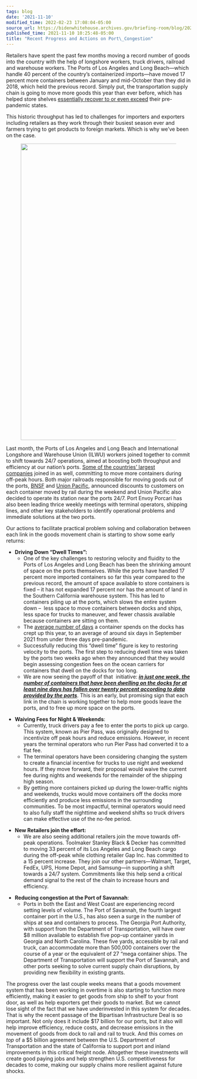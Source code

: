 ```yaml
---
tags: blog
date: '2021-11-10'
modified_time: 2022-02-23 17:08:04-05:00
source_url: https://bidenwhitehouse.archives.gov/briefing-room/blog/2021/11/10/recent-progress-and-actions-on-port-congestion/
published_time: 2021-11-10 10:25:48-05:00
title: "Recent Progress and Actions on Port\_Congestion"
---
```

 
Retailers have spent the past few months moving a record number of goods
into the country with the help of longshore workers, truck drivers,
railroad and warehouse workers. The Ports of Los Angeles and Long
Beach—which handle 40 percent of the country’s containerized
imports—have moved 17 percent more containers between January and
mid-October than they did in 2018, which held the previous record.
Simply put, the transportation supply chain is going to move more goods
this year than ever before, which has helped store shelves [essentially
recover to or even
exceed](https://bidenwhitehouse.archives.gov/briefing-room/blog/2021/11/03/improving-and-tracking-supply-chains-link-by-link/)
their pre-pandemic states.

This historic throughput has led to challenges for importers and
exporters including retailers as they work through their busiest season
ever and farmers trying to get products to foreign markets. Which is why
we’ve been on the case.

<figure>
<img
src="https://bidenwhitehouse.archives.gov/wp-content/uploads/2021/11/Containers-Dwelling-.jpg?w=640"
class="wp-image-37921" loading="lazy"
sizes="(max-width: 1430px) 100vw, 1430px"
srcset="https://bidenwhitehouse.archives.gov/wp-content/uploads/2021/11/Containers-Dwelling-.jpg 1430w, https://bidenwhitehouse.archives.gov/wp-content/uploads/2021/11/Containers-Dwelling-.jpg?resize=615,348 615w, https://bidenwhitehouse.archives.gov/wp-content/uploads/2021/11/Containers-Dwelling-.jpg?resize=768,434 768w, https://bidenwhitehouse.archives.gov/wp-content/uploads/2021/11/Containers-Dwelling-.jpg?resize=1270,718 1270w, https://bidenwhitehouse.archives.gov/wp-content/uploads/2021/11/Containers-Dwelling-.jpg?resize=304,171 304w, https://bidenwhitehouse.archives.gov/wp-content/uploads/2021/11/Containers-Dwelling-.jpg?resize=1131,640 1131w, https://bidenwhitehouse.archives.gov/wp-content/uploads/2021/11/Containers-Dwelling-.jpg?resize=1038,587 1038w"
width="1430" height="809" />
</figure>

Last month, the Ports of Los Angeles and Long Beach and International
Longshore and Warehouse Union (ILWU) workers joined together to commit
to shift towards 24/7 operations, aimed at boosting both throughput and
efficiency at our nation’s ports. [Some of the countries’ largest
companies](https://thehill.com/homenews/administration/576463-white-house-says-walmart-fedex-ups-will-move-to-24-7-model-to-address) joined
in as well, committing to move more containers during off-peak hours.
Both major railroads responsible for moving goods out of the ports,
[BNSF](https://www.bnsf.com/news-media/customer-notifications/notification.page?notId=bnsf-continues-ocean-container-incentive-program-at-los-angeles-hubs-initiative-to-support-on-going-supply-chain-recovery)
and [Union
Pacific](https://www.up.com/media/releases/211025-supply-chain-congestion.htm),
announced discounts to customers on each container moved by rail during
the weekend and Union Pacific also decided to operate its station near
the ports 24/7. Port Envoy Porcari has also been leading thrice weekly
meetings with terminal operators, shipping lines, and other key
stakeholders to identify operational problems and immediate solutions at
the two ports.

Our actions to facilitate practical problem solving and collaboration
between each link in the goods movement chain is starting to show some
early returns:

-   **Driving Down “Dwell Times”:**
    -   One of the key challenges to restoring velocity and fluidity to
        the Ports of Los Angeles and Long Beach has been the shrinking
        amount of space on the ports themselves. While the ports have
        handled 17 percent more imported containers so far this year
        compared to the previous record, the amount of space available
        to store containers is fixed – it has not expanded 17 percent
        nor has the amount of land in the Southern California warehouse
        system. This has led to containers piling up at the ports, which
        slows the entire system down –  less space to move containers
        between docks and ships, less space for trucks to maneuver, and
        fewer chassis available because containers are sitting on them.
    -   The [average number of
        days](https://www.pmsaship.com/wp-content/uploads/2021/10/September-2021-Container-Dwell-Time-Press-Release.pdf)
        a container spends on the docks has crept up this year, to an
        average of around six days in September 2021 from under three
        days pre-pandemic.
    -   Successfully reducing this “dwell time” figure is key to
        restoring velocity to the ports. The first step to reducing
        dwell time was taken by the ports two weeks ago when they
        announced that they would begin assessing congestion fees on the
        ocean carriers for containers that dwell on the docks for too
        long.
    -   We are now seeing the payoff of that  initiative: ***<u>in just
        one week, the number of containers that have been dwelling on
        the docks for at least nine days has fallen over twenty percent
        according to data provided by the ports</u>***. This is an
        early, but promising sign that each link in the chain is working
        together to help more goods leave the ports, and to free up more
        space on the ports.

<!-- -->

-   **Waiving Fees for Night & Weekends**: 
    -   Currently, truck drivers pay a fee to enter the ports to pick up
        cargo. This system, known as Pier Pass, was originally designed
        to incentivize off peak hours and reduce emissions. However, in
        recent years the terminal operators who run Pier Pass had
        converted it to a flat fee.
    -   The terminal operators have been considering changing the system
        to create a financial incentive for trucks to use night and
        weekend hours. If they move forward, their proposal would waive
        the current fee during nights and weekends for the remainder of
        the shipping high season.
    -   By getting more containers picked up during the lower-traffic
        nights and weekends, trucks would move containers off the docks
        more efficiently and produce less emissions in the surrounding
        communities. To be most impactful, terminal operators would need
        to also fully staff the nighttime and weekend shifts so truck
        drivers can make effective use of the no-fee period.

<!-- -->

-   **New Retailers join the effort:**
    -   We are also seeing additional retailers join the move towards
        off-peak operations. Toolmaker Stanley Black & Decker has
        committed to moving 33 percent of its Los Angeles and Long Beach
        cargo during the off-peak while clothing retailer Gap Inc. has
        committed to a 15 percent increase. They join our other
        partners—Walmart, Target, FedEx, UPS, Home Depot, and Samsung—in
        supporting a shift towards a 24/7 system. Commitments like this
        help send a critical demand signal to the rest of the chain to
        increase hours and efficiency. 

<!-- -->

-   **Reducing congestion at the Port of Savannah**:
    -   Ports in both the East and West Coast are experiencing record
        setting levels of volume. The Port of Savannah, the fourth
        largest container port in the U.S., has also seen a surge in the
        number of ships at sea and containers to process. The Georgia
        Port Authority, with support from the Department of
        Transportation, will have over $8 million available to establish
        five pop-up container yards in Georgia and North Carolina. These
        five yards, accessible by rail and truck, can accommodate more
        than 500,000 containers over the course of a year or the
        equivalent of 27 “mega container ships. The Department of
        Transportation will support the Port of Savannah, and other
        ports seeking to solve current supply chain disruptions, by
        providing new flexibility in existing grants.

The progress over the last couple weeks means that a goods movement
system that has been working in overtime is also starting to function
more efficiently, making it easier to get goods from ship to shelf to
your front door, as well as help exporters get their goods to market.
But we cannot lose sight of the fact that we have underinvested in this
system for decades. That is why the recent passage of the Bipartisan
Infrastructure Deal is so important. Not only does it include $17
billion for our ports, but it also will help improve efficiency, reduce
costs, and decrease emissions in the movement of goods from dock to rail
and rail to truck. And this comes *on top* of a $5 billion agreement
between the U.S. Department of Transportation and the state of
California to support port and inland improvements in this critical
freight node. Altogether these investments will create good paying jobs
and help strengthen U.S. competitiveness for decades to come, making our
supply chains more resilient against future shocks.
